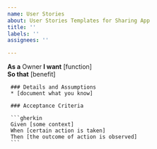 ```yaml
---
name: User Stories
about: User Stories Templates for Sharing App
title: ''
labels: ''
assignees: ''

---
```


**As a** Owner
	 **I want** [function]  
	 **So that** [benefit]  
	   
	 ### Details and Assumptions
	 * [document what you know]
	   
	 ### Acceptance Criteria  
	   
	 ```gherkin
	 Given [some context]
	 When [certain action is taken]
	 Then [the outcome of action is observed]
	 ```
